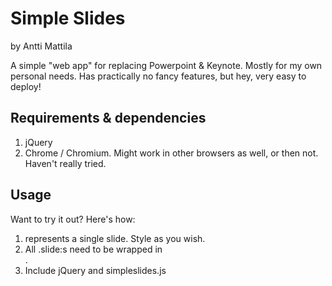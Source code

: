 # Simple Slides
by Antti Mattila

A simple "web app" for replacing Powerpoint & Keynote. Mostly for my own personal needs. Has practically no fancy features, but hey, very easy to deploy!

## Requirements & dependencies
1. jQuery
2. Chrome / Chromium. Might work in other browsers as well, or then not. Haven't really tried.

## Usage
Want to try it out? Here's how:
1. <div class="slide" /> represents a single slide. Style as you wish.
2. All .slide:s need to be wrapped in <div id="presentation" />.
3. Include jQuery and simpleslides.js